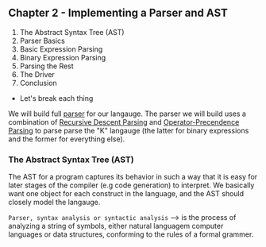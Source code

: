 ## Chapter 2 - Implementing a Parser and AST

1. The Abstract Syntax Tree (AST)
2. Parser Basics
3. Basic Expression Parsing
4. Binary Expression Parsing 
5. Parsing the Rest
6. The Driver
7. Conclusion


- Let's break each thing 

We will build full [parser](https://en.wikipedia.org/wiki/Parsing) for our langauge. The parser we will build uses a combination of [Recursive Descent Parsing](https://en.wikipedia.org/wiki/Recursive_descent_parser) and [Operator-Precendence Parsing](https://en.wikipedia.org/wiki/Operator-precedence_parser) to parse parse the "K" langauge (the latter for binary expressions and the former for everything else).


### The Abstract Syntax Tree (AST)
The AST for a program captures its behavior in such a way that it is easy for later stages of the compiler (e.g code generation) to interpret. We basically want one object for each construct in the language, and the AST should closely model the langauge. 


`Parser, syntax analysis or syntactic analysis` --> is the process of analyzing a string of symbols, either natural languagem computer languages or data structures, conforming to the rules of a formal grammer.

